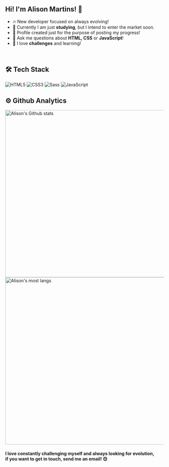 ## Hi! I'm Alison Martins! 👋

- 🔥 New developer focused on always evolving!
- 📍 Currently I am just <b>studying</b>, but I intend to enter the market soon.
- 🎯 Profile created just for the purpose of posting my progress!
- 💬 Ask me questions about <b>HTML, CSS</b> or <b>JavaScript</b>!
- 🧠 I love <b>challenges</b> and learning!

<br>

## 🛠️ Tech Stack

<div style="display: inline-block">
  <img align="center" alt="HTML5" src="https://img.shields.io/badge/HTML5-E34F26?style=for-the-badge&logo=html5&logoColor=white">
  <img align="center" alt="CSS3" src="https://img.shields.io/badge/CSS3-1572B6?style=for-the-badge&logo=css3&logoColor=white">
  <img align="center" alt="Sass" src="https://img.shields.io/badge/Sass-CC6699?style=for-the-badge&logo=sass&logoColor=white">
  <img align="center" alt="JavaScript" src="https://img.shields.io/badge/JavaScript-323330?style=for-the-badge&logo=javascript&logoColor=F7DF1E">
</div>

<br>

## ⚙️ Github Analytics

<img width="530em" src="https://github-readme-stats.vercel.app/api?username=devgmartins&show_icons=true&theme=dark" alt="Alison's Github stats">
<img width="530em" src="https://github-readme-stats.vercel.app/api/top-langs/?username=devgmartins&layout=compact&theme=dark" alt="Alison's most langs">

<br>

#### I love constantly challenging myself and always looking for evolution, <br> if you want to get in touch, send me an email! 😊
